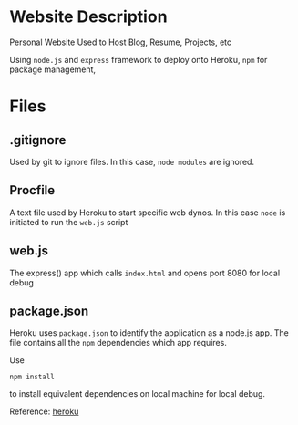 Website Description
===================

Personal Website Used to Host Blog, Resume, Projects, etc

Using `node.js` and `express` framework to deploy onto Heroku, `npm` for package management, 

Files
=====

## .gitignore

Used by git to ignore files.
In this case, `node modules` are ignored.


## Procfile

A text file used by Heroku to start specific web dynos. 
In this case `node` is initiated to run the `web.js` script

## web.js

The express() app which calls `index.html` and opens port 8080 for local debug


## package.json

Heroku uses `package.json` to identify the application as a node.js app. The file contains all the `npm` dependencies which app requires.

Use 
```
npm install
```
to install equivalent dependencies on local machine for local debug.


Reference: [heroku](https://devcenter.heroku.com/articles/nodejs)
